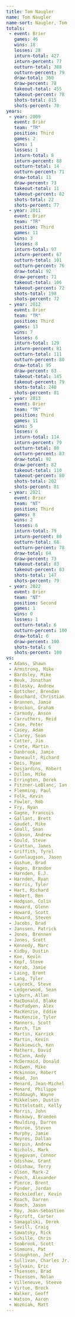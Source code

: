 ```yaml
---
title: Tom Naugler
name: Tom Naugler
name-sort: Naugler, Tom
totals:
 - event: Brier
   games: 46
   wins: 18
   losses: 28
   inturn-total: 427
   inturn-percent: 77
   outturn-total: 388
   outturn-percent: 79
   draw-total: 360
   draw-percent: 78
   takeout-total: 455
   takeout-percent: 78
   shots-total: 815
   shots-percent: 78
years:
 - year: 2009
   event: Brier
   team: "TR"
   position: Third
   games: 2
   wins: 1
   losses: 1
   inturn-total: 8
   inturn-percent: 88
   outturn-total: 14
   outturn-percent: 71
   draw-total: 11
   draw-percent: 73
   takeout-total: 11
   takeout-percent: 82
   shots-total: 22
   shots-percent: 77
 - year: 2011
   event: Brier
   team: "TR"
   position: Third
   games: 11
   wins: 3
   losses: 8
   inturn-total: 97
   inturn-percent: 67
   outturn-total: 101
   outturn-percent: 76
   draw-total: 92
   draw-percent: 71
   takeout-total: 106
   takeout-percent: 72
   shots-total: 198
   shots-percent: 72
 - year: 2012
   event: Brier
   team: "TR"
   position: Third
   games: 13
   wins: 7
   losses: 6
   inturn-total: 129
   inturn-percent: 81
   outturn-total: 111
   outturn-percent: 80
   draw-total: 95
   draw-percent: 83
   takeout-total: 145
   takeout-percent: 79
   shots-total: 240
   shots-percent: 81
 - year: 2013
   event: Brier
   team: "TR"
   position: Third
   games: 11
   wins: 5
   losses: 6
   inturn-total: 114
   inturn-percent: 79
   outturn-total: 88
   outturn-percent: 83
   draw-total: 92
   draw-percent: 82
   takeout-total: 110
   takeout-percent: 80
   shots-total: 202
   shots-percent: 81
 - year: 2021
   event: Brier
   team: "NT"
   position: Third
   games: 8
   wins: 2
   losses: 6
   inturn-total: 79
   inturn-percent: 80
   outturn-total: 68
   outturn-percent: 78
   draw-total: 64
   draw-percent: 73
   takeout-total: 83
   takeout-percent: 83
   shots-total: 147
   shots-percent: 79
 - year: 2022
   event: Brier
   team: "NT"
   position: Second
   games: 1
   wins: 0
   losses: 1
   outturn-total: 6
   outturn-percent: 100
   draw-total: 6
   draw-percent: 100
   shots-total: 6
   shots-percent: 100
vs:
 - Adams, Shawn
 - Armstrong, Mike
 - Bardsley, Mike
 - Beuk, Jonathan
 - Bilesky, Andrew
 - Bottcher, Brendan
 - Bouchard, Christian
 - Brannen, Jamie
 - Breckon, Graham
 - Carmody, Anson
 - Carruthers, Reid
 - Case, Peter
 - Casey, Adam
 - Clarey, Sean
 - Cotter, Jim
 - Crete, Martin
 - Danbrook, Jamie
 - Daneault, Richard
 - Deis, Ryan
 - Desjardins, Robert
 - Dillon, Mike
 - Errington, Derek
 - Fitzner-LeBlanc, Ian
 - Flemming, Paul
 - Folk, Kevin
 - Fowler, Rob
 - Fry, Ryan
 - Gagne, Francois
 - Gallant, Brett
 - Gaudet, Mike
 - Geall, Sean
 - Gibson, Andrew
 - Gould, Steve
 - Grattan, James
 - Griffith, Tyrel
 - Gunnlaugson, Jason
 - Gushue, Brad
 - Hagen, Brandon
 - Harnden, E.J.
 - Harnden, Ryan
 - Harris, Tyler
 - Hart, Richard
 - Hebert, Ben
 - Hodgson, Colin
 - Howard, Glenn
 - Howard, Scott
 - Howard, Steven
 - Jacobs, Brad
 - Janssen, Patrick
 - Jones, Brennen
 - Jones, Scott
 - Kennedy, Marc
 - Kidby, Dustin
 - Koe, Kevin
 - Kopf, Steve
 - Korab, Jamie
 - Laing, Brent
 - Lang, Tyler
 - Laycock, Steve
 - Ledgerwood, Sean
 - Lyburn, Allan
 - MacDonald, Blake
 - MacFadyen, Alex
 - MacKenzie, Eddie
 - MacKenzie, Tyler
 - Manners, Scott
 - March, Tim
 - Martin, Karrick
 - Martin, Kevin
 - Maskiewich, Ken
 - Mathers, David
 - McCann, Andy
 - McDermaid, Donald
 - McEwen, Mike
 - Mckinnon, Robert
 - Mead, Jon
 - Menard, Jean-Michel
 - Menard, Philippe
 - Middaugh, Wayne
 - Mikkelsen, Dustin
 - Mittelstadt, Kelly
 - Morris, John
 - Moskowy, Braeden
 - Moulding, Darren
 - Munroe, Steven
 - Murphy, Jamie
 - Muyres, Dallan
 - Nerpin, Andrew
 - Nichols, Mark
 - Njegovan, Connor
 - Odishaw, Grant
 - Odishaw, Terry
 - Olson, Mark-2
 - Peech, Alexander
 - Pierce, Brent
 - Pinder, Jordan
 - Recksiedler, Kevin
 - Roach, Darren
 - Roach, Jason
 - Roy, Jean-Sebastien
 - Rycroft, Carter
 - Samagalski, Derek
 - Savill, Craig
 - Sawatsky, Rick
 - Schille, Chris
 - Seabrook, Scott
 - Simmons, Pat
 - Stoughton, Jeff
 - Sullivan, Charles Jr.
 - Sylvain, Eric
 - Thiessen, Brad
 - Thiessen, Nolan
 - Villeneuve, Steeve
 - Virtue, Brock
 - Walker, Geoff
 - Watson, Aaron
 - Wozniak, Matt
---
```

